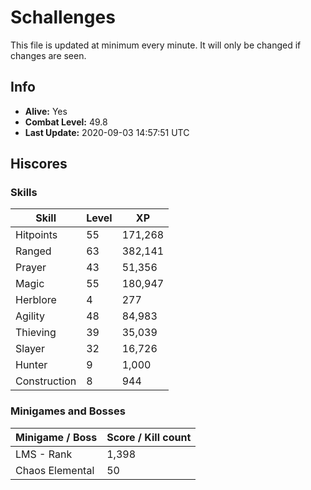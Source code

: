 # Schallenges

This file is updated at minimum every minute. It will only be changed if changes are seen.

## Info

 - **Alive:** Yes
 - **Combat Level:** 49.8
 - **Last Update:** 2020-09-03 14:57:51 UTC

## Hiscores

### Skills

| Skill | Level | XP |
|--|--|--|
| Hitpoints | 55 | 171,268 |
| Ranged | 63 | 382,141 |
| Prayer | 43 | 51,356 |
| Magic | 55 | 180,947 |
| Herblore | 4 | 277 |
| Agility | 48 | 84,983 |
| Thieving | 39 | 35,039 |
| Slayer | 32 | 16,726 |
| Hunter | 9 | 1,000 |
| Construction | 8 | 944 |

### Minigames and Bosses

| Minigame / Boss | Score / Kill count |
|--|--|
| LMS - Rank | 1,398 |
| Chaos Elemental | 50 |

